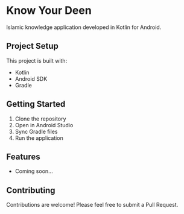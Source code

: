 # Know Your Deen

Islamic knowledge application developed in Kotlin for Android.

## Project Setup

This project is built with:
- Kotlin
- Android SDK
- Gradle

## Getting Started

1. Clone the repository
2. Open in Android Studio
3. Sync Gradle files
4. Run the application

## Features

- Coming soon...

## Contributing

Contributions are welcome! Please feel free to submit a Pull Request.